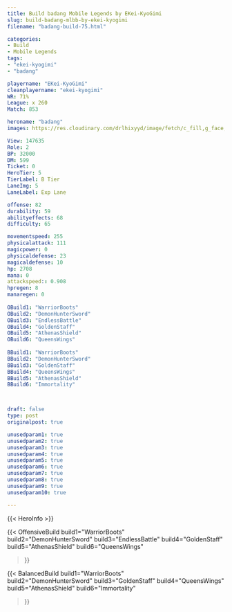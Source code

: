 ```yaml
---
title: Build badang Mobile Legends by EKei-KyoGimi
slug: build-badang-mlbb-by-ekei-kyogimi
filename: "badang-build-75.html"

categories: 
- Build 
- Mobile Legends
tags: 
- "ekei-kyogimi"
- "badang"

playername: "EKei-KyoGimi"
cleanplayername: "ekei-kyogimi"
WR: 71%
League: x 260
Match: 853 

heroname: "badang"
images: https://res.cloudinary.com/drlhixyyd/image/fetch/c_fill,g_face,f_auto/https://cdn2-build.mobagenie.my.id/p/images/banner/full/badang.jpg

View: 147635 
Role: 2 
BP: 32000
DM: 599 
Ticket: 0 
HeroTier: 5 
TierLabel: B Tier 
LaneImg: 5
LaneLabel: Exp Lane

offense: 82 
durability: 59 
abilityeffects: 68 
difficulty: 65 

movementspeed: 255
physicalattack: 111
magicpower: 0
physicaldefense: 23
magicaldefense: 10
hp: 2708
mana: 0
attackspeed:: 0.908
hpregen: 8
manaregen: 0
 
OBuild1: "WarriorBoots"  
OBuild2: "DemonHunterSword" 
OBuild3: "EndlessBattle" 
OBuild4: "GoldenStaff" 
OBuild5: "AthenasShield" 
OBuild6: "QueensWings" 
 
BBuild1: "WarriorBoots"  
BBuild2: "DemonHunterSword" 
BBuild3: "GoldenStaff" 
BBuild4: "QueensWings" 
BBuild5: "AthenasShield" 
BBuild6: "Immortality"



draft: false
type: post
originalpost: true

unusedparam1: true
unusedparam2: true
unusedparam3: true
unusedparam4: true
unusedparam5: true
unusedparam6: true
unusedparam7: true
unusedparam8: true
unusedparam9: true
unusedparam10: true

---
```


{{< HeroInfo >}} 

{{< OffensiveBuild 
build1="WarriorBoots"  
build2="DemonHunterSword" 
build3="EndlessBattle" 
build4="GoldenStaff" 
build5="AthenasShield" 
build6="QueensWings" 
 >}} 

{{< BalancedBuild 
build1="WarriorBoots"  
build2="DemonHunterSword" 
build3="GoldenStaff" 
build4="QueensWings" 
build5="AthenasShield" 
build6="Immortality" 
 >}}

